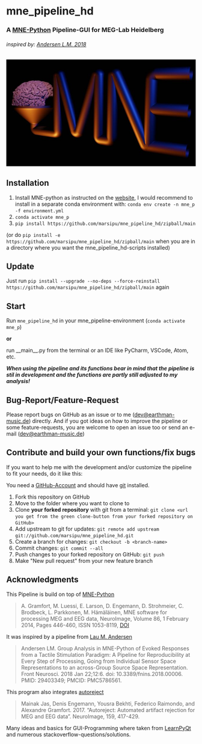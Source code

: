 # mne_pipeline_hd
### A [MNE-Python](https://mne.tools/stable/index.html) Pipeline-GUI for MEG-Lab Heidelberg
###### inspired by: [Andersen L.M. 2018](https://doi.org/10.3389/fnins.2018.00006)

![mne_pipeline_hd Logo](mne_pipeline_hd/pipeline_resources/mne_pipeline_logo_evee_smaller.jpg)

## Installation
1. Install MNE-python as instructed on the [website](https://www.martinos.org/mne/stable/install_mne_python.html),
I would recommend to install in a separate conda environment with:
`conda env create -n mne_p -f environment.yml`
2. `conda activate mne_p`
3. `pip install https://github.com/marsipu/mne_pipeline_hd/zipball/main`

(or do `pip install -e https://github.com/marsipu/mne_pipeline_hd/zipball/main`
when you are in a directory where you want the mne_pipeline_hd-scripts installed)


## Update

Just run `pip install --upgrade --no-deps --force-reinstall https://github.com/marsipu/mne_pipeline_hd/zipball/main`
again

## Start
Run `mne_pipeline_hd` in your mne_pipeline-environment (`conda activate mne_p`)

**or**

run \_\_main\_\_.py from the terminal or an IDE like PyCharm, VSCode, Atom, etc.

***When using the pipeline and its functions bear in mind that the pipeline is stil in development 
and the functions are partly still adjusted to my analysis!***

## Bug-Report/Feature-Request
Please report bugs on GitHub as an issue or to me (dev@earthman-music.de) directly.
And if you got ideas on how to improve the pipeline or some feature-requests,
you are welcome to open an issue too or send an e-mail (dev@earthman-music.de)

## Contribute and build your own functions/fix bugs

If you want to help me with the development and/or customize the pipeline to fit your needs, do it like this:

You need a [GitHub-Account](https://github.com/)
and should have [git](https://git-scm.com/book/en/v2/Getting-Started-Installing-Git) installed.

1. Fork this repository on GitHub
2. Move to the folder where you want to clone to
3. Clone **your forked repository** with git from a terminal: `git clone <url you get from the green clone-button from your forked repository on GitHub>`
4. Add upstream to git for updates: `git remote add upstream git://github.com/marsipu/mne_pipeline_hd.git`
5. Create a branch for changes: `git checkout -b <branch-name>`
6. Commit changes: `git commit --all `
7. Push changes to your forked repository on GitHub: `git push`
8. Make "New pull request" from your new feature branch

## Acknowledgments
This Pipeline is build on top of [MNE-Python](https://mne.tools/stable/index.html)
> A. Gramfort, M. Luessi, E. Larson, D. Engemann, D. Strohmeier, C. Brodbeck, L. Parkkonen, M. Hämäläinen,
> MNE software for processing MEG and EEG data, NeuroImage, Volume 86, 1 February 2014, Pages 446-460, ISSN 1053-8119,
> [DOI](https://doi.org/10.1016/j.neuroimage.2013.10.027)

It was inspired by a pipeline from [Lau M. Andersen](https://doi.org/10.3389/fnins.2018.00006)
> Andersen LM. Group Analysis in MNE-Python of Evoked Responses from a Tactile Stimulation Paradigm: A Pipeline for
> Reproducibility at Every Step of Processing, Going from Individual Sensor Space Representations to an across-Group
> Source Space Representation. Front Neurosci. 2018 Jan 22;12:6. doi: 10.3389/fnins.2018.00006. PMID: 29403349;
> PMCID: PMC5786561.

This program also integrates [autoreject](https://doi.org/10.1016/j.neuroimage.2017.06.030)
> Mainak Jas, Denis Engemann, Yousra Bekhti, Federico Raimondo, and Alexandre Gramfort. 2017.
> “Autoreject: Automated artifact rejection for MEG and EEG data”. NeuroImage, 159, 417-429.

Many ideas and basics for GUI-Programming where taken from [LearnPyQt](https://www.learnpyqt.com/) and numerous
stackoverflow-questions/solutions.
